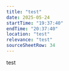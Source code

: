 ```yaml
---
title: "test"
date: 2025-05-24
startTime: "19:37:40"
endTime: "20:37:40"
location: "test"
relevance: "test"
sourceSheetRow: 34
---
```


test
